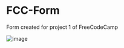 # FCC-Form
 Form created for project 1 of FreeCodeCamp

![image](https://user-images.githubusercontent.com/99506069/220759162-55e4983f-8fe9-41eb-95b0-9176f009a5d0.png)
